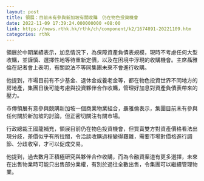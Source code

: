 ```yaml
---
layout: post
title: 領展：目前未有參與新加坡有關收購　仍在物色投資機會
date: 2022-11-09 17:39:24.000000000 +08:00
link: https://news.rthk.hk/rthk/ch/component/k2/1674891-20221109.htm
categories: rthk
---
```


領展於中期業績表示，加息情況下，為保障資產負債表規模，現時不考慮任何大型收購，並謹慎、選擇性地等待重新定價，以及在困境中浮現的收購機會。主席聶雅倫在記者會上表明，有關說法不等同集團未來不會進行收購。

他提到，市場目前有不少基金、退休金或養老金等，都在物色投資世界不同地方的房地產，集團日後可能考慮與投資夥伴合作收購，管理好加息對資產負債表帶來的壓力。

市傳領展有意參與競購新加坡一個商業物業組合，聶雅倫表示，集團目前未有參與任何關於新加坡的討論，但正密切關注有關市場。

行政總裁王國龍補充，領展目前仍在物色投資機會，但買賣雙方對資產價格看法出現分歧，差價似乎有所拉闊，令洽談收購過程變得艱難，需要市場對價格進行調節、分歧收窄，才可以促成交易。

他提到，過去數月正積極研究與夥伴合作收購，而為令融資渠道有更多選擇，未來在出售物業時可能只出售部分業權，有別於過往全數出售，令集團可以繼續管理物業。
